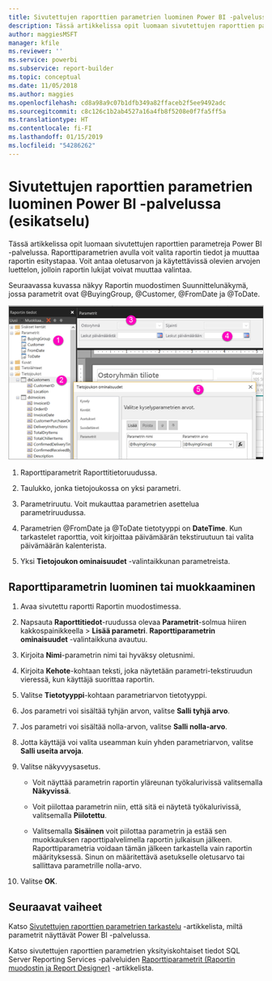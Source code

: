 ```yaml
---
title: Sivutettujen raporttien parametrien luominen Power BI -palvelussa (esikatselu)
description: Tässä artikkelissa opit luomaan sivutettujen raporttien parametreja Power BI -palvelussa.
author: maggiesMSFT
manager: kfile
ms.reviewer: ''
ms.service: powerbi
ms.subservice: report-builder
ms.topic: conceptual
ms.date: 11/05/2018
ms.author: maggies
ms.openlocfilehash: cd8a98a9c07b1dfb349a82ffaceb2f5ee9492adc
ms.sourcegitcommit: c8c126c1b2ab4527a16a4fb8f5208e0f7fa5ff5a
ms.translationtype: HT
ms.contentlocale: fi-FI
ms.lasthandoff: 01/15/2019
ms.locfileid: "54286262"
---
```

# <a name="create-parameters-for-paginated-reports-in-the-power-bi-service-preview"></a>Sivutettujen raporttien parametrien luominen Power BI -palvelussa (esikatselu)

Tässä artikkelissa opit luomaan sivutettujen raporttien parametreja Power BI -palvelussa.  Raporttiparametrien avulla voit valita raportin tiedot ja muuttaa raportin esitystapaa. Voit antaa oletusarvon ja käytettävissä olevien arvojen luettelon, jolloin raportin lukijat voivat muuttaa valintaa.  

Seuraavassa kuvassa näkyy Raportin muodostimen Suunnittelunäkymä, jossa parametrit ovat @BuyingGroup, @Customer, @FromDate ja @ToDate. 
  
![Parametrit Raportin muodostimessa](media/paginated-reports-parameters/power-bi-paginated-parameters-report-builder.png)
  
1.  Raporttiparametrit Raporttitietoruudussa.  
  
2.  Taulukko, jonka tietojoukossa on yksi parametri.  
  
3.  Parametriruutu. Voit mukauttaa parametrien asettelua parametriruudussa. 
  
4.  Parametrien @FromDate ja @ToDate tietotyyppi on **DateTime**. Kun tarkastelet raporttia, voit kirjoittaa päivämäärän tekstiruutuun tai valita päivämäärän kalenterista. 

5.  Yksi **Tietojoukon ominaisuudet** -valintaikkunan parametreista.  

  
## <a name="create-or-edit-a-report-parameter"></a>Raporttiparametrin luominen tai muokkaaminen  
  
1.  Avaa sivutettu raportti Raportin muodostimessa.

1. Napsauta **Raporttitiedot**-ruudussa olevaa **Parametrit**-solmua hiiren kakkospainikkeella > **Lisää parametri**. **Raporttiparametrin ominaisuudet** -valintaikkuna avautuu.  
  
2.  Kirjoita **Nimi**-parametrin nimi tai hyväksy oletusnimi.  
  
3.  Kirjoita **Kehote**-kohtaan teksti, joka näytetään parametri-tekstiruudun vieressä, kun käyttäjä suorittaa raportin.  
  
4.  Valitse **Tietotyyppi**-kohtaan parametriarvon tietotyyppi.  
  
5.  Jos parametri voi sisältää tyhjän arvon, valitse **Salli tyhjä arvo**.  
  
6.  Jos parametri voi sisältää nolla-arvon, valitse **Salli nolla-arvo**.  
  
7.  Jotta käyttäjä voi valita useamman kuin yhden parametriarvon, valitse **Salli useita arvoja**.  
  
8.  Valitse näkyvyysasetus.  
  
    -   Voit näyttää parametrin raportin yläreunan työkalurivissä valitsemalla **Näkyvissä**.  
  
    -   Voit piilottaa parametrin niin, että sitä ei näytetä työkalurivissä, valitsemalla **Piilotettu**.  
  
    -   Valitsemalla **Sisäinen** voit piilottaa parametrin ja estää sen muokkauksen raporttipalvelimella raportin julkaisun jälkeen. Raporttiparametria voidaan tämän jälkeen tarkastella vain raportin määrityksessä. Sinun on määritettävä asetukselle oletusarvo tai sallittava parametrille nolla-arvo.  
  
9. Valitse **OK**. 
  
## <a name="next-steps"></a>Seuraavat vaiheet

Katso [Sivutettujen raporttien parametrien tarkastelu](paginated-reports-view-parameters.md) -artikkelista, miltä parametrit näyttävät Power BI -palvelussa.

Katso sivutettujen raporttien parametrien yksityiskohtaiset tiedot SQL Server Reporting Services -palveluiden [Raporttiparametrit (Raportin muodostin ja Report Designer)](https://docs.microsoft.com/sql/reporting-services/report-design/report-parameters-report-builder-and-report-designer) -artikkelista.  
